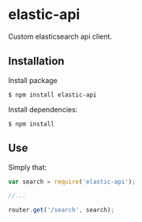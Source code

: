 elastic-api
===========

Custom elasticsearch api client.

## Installation
Install package

    $ npm install elastic-api

Install dependencies:

    $ npm install
    
## Use
Simply that:
```js
var search = require('elastic-api');

//...

router.get('/search', search);

```
